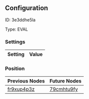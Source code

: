 # <nil>
## Configuration
ID:  3e3ddhe5la

Type: EVAL 


### Settings
| Setting | Value  |
| :------------------------ | ---------------------------------------- |
 




### Position
| Previous Nodes | Future Nodes |
| :------------- | ------------ |
| [fr9xup4p3z](./fr9xup4p3z.md) | [79cmhtu9fy](./79cmhtu9fy.md) |